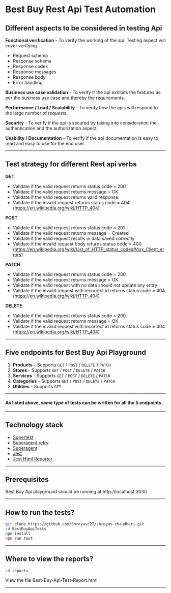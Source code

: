 # Best Buy Rest Api Test Automation

## Different aspects to be considered in testing Api
**Functional verification** - To verify the working of the api. Testing aspect will cover verifying -
 * Request schema
 * Response schema
 * Response codes
 * Response messages
 * Response body
 * Error handling

**Business use case validation** - To verify if the api exhibits the features as per the business use case and thereby the requirements.

**Performance / Load / Scalability** - To verify how the apis will respond to the large number of requests. 

**Security** - To verify if the api is secured by taking into consideration the authentication and the authorization aspect.

**Usability / Documentation** - To verify if the api documentation is easy to read and easy to use for the end user.
___

## Test strategy for different Rest api verbs
**GET**
 * Validate if the valid request returns status code = 200
 * Validate if the valid request returns message = OK
 * Validate if the valid request returns valid response
 * Validate if the invalid request returns status code = 404 (https://en.wikipedia.org/wiki/HTTP_404)

**POST**
 * Validate if the valid request returns status code = 201
 * Validate if the valid request returns message = Created
 * Validate if the valid request results in data saved correctly
 * Validate if the invalid request body returns status code = 400 (https://en.wikipedia.org/wiki/List_of_HTTP_status_codes#4xx_Client_errors)

**PATCH**
 * Validate if the valid request returns status code = 200
 * Validate if the valid request returns message = OK
 * Validate if the valid request with no data should not update any entry
 * Validate if the invalid request with incorrect id returns status code = 404 (https://en.wikipedia.org/wiki/HTTP_404)

**DELETE**
 * Validate if the valid request returns status code = 200
 * Validate if the valid request returns message = OK
 * Validate if the invalid request with incorrect id returns status code = 404 (https://en.wikipedia.org/wiki/HTTP_404)
___

## Five endpoints for Best Buy Api Playground
1. **Products** - Supports `GET` / `POST` / `DELETE` / `PATCH`
2. **Stores** - Supports `GET` / `POST` / `DELETE` / `PATCH`
3. **Services** - Supports `GET` / `POST` / `DELETE` / `PATCH`
4. **Categories** - Supports `GET` / `POST` / `DELETE` / `PATCH`
5. **Utilities** - Supports `GET`
___

#### As listed above, same type of tests can be written for all the 5 endpoints.
___

## Technology stack
* [Supertest](https://github.com/visionmedia/supertest)
* [Superagent retry](https://github.com/segmentio/superagent-retry)
* [Superagent](https://github.com/visionmedia/superagent)
* [Jest](https://github.com/facebook/jest)
* [Jest Html Reporter](https://github.com/Hargne/jest-html-reporter)
___

## Prerequisites
Best Buy Api playground should be running at http://localhost:3030
___

## How to run the tests?
```bash
git clone https://github.com/Shreyasc27/shreyas-chaudhari.git
cd BestBuyApiTests
npm install
npm run test

```
___

## Where to view the reports?
```bash
cd reports
```
View the file Best-Buy-Api-Test-Report.html
___




